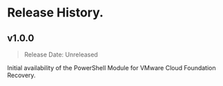 # Release History.

## v1.0.0

> Release Date: Unreleased

Initial availability of the PowerShell Module for VMware Cloud Foundation Recovery.
